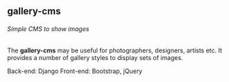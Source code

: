 ## gallery-cms
###### Simple CMS to show images

The **gallery-cms** may be useful for photographers, designers, artists etc.
It provides a number of gallery styles to display sets of images.

Back-end:  Django
Front-end: Bootstrap, jQuery
